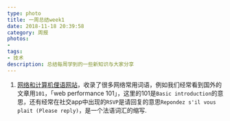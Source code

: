 ```yaml
---
type: photo
title: 一周总结week1
date: 2018-11-18 20:39:58
category: 周报
photos:
- 
tags:
- 技术
description: 总结每周学到的一些新知识与大家分享
---
```

1. [网络和计算机俚语网站](https://www.internetslang.com)，收录了很多网络常用词语，例如我们经常看到国外的文章用`101`，「web performance 101」，这里的101是`Basic introduction`的意思，还有经常在社交app中出现的`RSVP`是请回复的意思`Repondez s'il vous plait (Please reply)`，是一个法语词汇的缩写.
